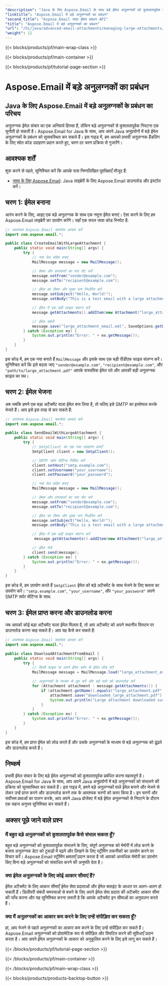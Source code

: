```yaml
---
"description": "Java के लिए Aspose.Email के साथ बड़े ईमेल अनुलग्नकों को कुशलतापूर्वक प्रबंधित करें। Java अनुप्रयोगों में सुव्यवस्थित अनुलग्नक प्रबंधन के लिए चरण-दर-चरण मार्गदर्शिका और स्रोत कोड।"
"linktitle": "Aspose.Email में बड़े अनुलग्नकों का प्रबंधन"
"second_title": "Aspose.Email जावा ईमेल प्रबंधन API"
"title": "Aspose.Email में बड़े अनुलग्नकों का प्रबंधन"
"url": "/hi/java/advanced-email-attachments/managing-large-attachments/"
"weight": 11
---
```


{{< blocks/products/pf/main-wrap-class >}}

{{< blocks/products/pf/main-container >}}

{{< blocks/products/pf/tutorial-page-section >}}

# Aspose.Email में बड़े अनुलग्नकों का प्रबंधन


## Java के लिए Aspose.Email में बड़े अनुलग्नकों के प्रबंधन का परिचय

अनुलग्नक ईमेल संचार का एक अनिवार्य हिस्सा हैं, लेकिन बड़े अनुलग्नकों से कुशलतापूर्वक निपटना एक चुनौती हो सकती है। Aspose.Email for Java के साथ, आप अपने Java अनुप्रयोगों में बड़े ईमेल अनुलग्नकों के प्रबंधन को सुव्यवस्थित कर सकते हैं। इस गाइड में, हम आपको प्रभावी अनुलग्नक हैंडलिंग के लिए स्रोत कोड उदाहरण प्रदान करते हुए, चरण दर चरण प्रक्रिया से गुजारेंगे।

## आवश्यक शर्तें

शुरू करने से पहले, सुनिश्चित करें कि आपके पास निम्नलिखित पूर्वापेक्षाएँ मौजूद हैं:

- [जावा के लिए Aspose.Email](https://releases.aspose.com/email/java/): Java लाइब्रेरी के लिए Aspose.Email डाउनलोड और इंस्टॉल करें।

## चरण 1: ईमेल बनाना

आरंभ करने के लिए, आइए एक बड़े अनुलग्नक के साथ एक नमूना ईमेल बनाएं। ऐसा करने के लिए हम Aspose.Email लाइब्रेरी का उपयोग करेंगे। यहाँ एक सरल जावा कोड स्निपेट है:

```java
// आवश्यक Aspose.Email क्लासेस आयात करें
import com.aspose.email.*;

public class CreateEmailWithLargeAttachment {
    public static void main(String[] args) {
        try {
            // नया मेल संदेश बनाएं
            MailMessage message = new MailMessage();

            // प्रेषक और प्राप्तकर्ता का पता सेट करें
            message.setFrom("sender@example.com");
            message.setTo("recipient@example.com");

            // ईमेल का विषय और मुख्य भाग निर्धारित करें
            message.setSubject("Hello, World!");
            message.setBody("This is a test email with a large attachment.");

            // ईमेल में एक बड़ी फ़ाइल संलग्न करें
            message.getAttachments().addItem(new Attachment("large_attachment.pdf", "path/to/large_attachment.pdf"));

            // ईमेल सहेजें
            message.save("large_attachment_email.eml", SaveOptions.getDefaultEml());
        } catch (Exception ex) {
            System.out.println("Error: " + ex.getMessage());
        }
    }
}
```

इस कोड में, हम एक नया बनाते हैं `MailMessage` और इसके साथ एक बड़ी पीडीएफ फाइल संलग्न करें। सुनिश्चित करें कि इसे बदला जाए `"sender@example.com"`, `"recipient@example.com"`, और `"path/to/large_attachment.pdf"` आपके वास्तविक ईमेल पते और आपकी बड़ी अनुलग्नक फ़ाइल का पथ।

## चरण 2: ईमेल भेजना

अब जबकि हमने एक बड़ा अटैचमेंट वाला ईमेल बना लिया है, तो चलिए इसे SMTP का इस्तेमाल करके भेजते हैं। आप इसे इस तरह से कर सकते हैं:

```java
// आवश्यक Aspose.Email क्लासेस आयात करें
import com.aspose.email.*;

public class SendEmailWithLargeAttachment {
    public static void main(String[] args) {
        try {
            // SmtpClient का एक नया उदाहरण बनाएँ
            SmtpClient client = new SmtpClient();

            // SMTP सर्वर सेटिंग्स निर्दिष्ट करें
            client.setHost("smtp.example.com");
            client.setUsername("your_username");
            client.setPassword("your_password");

            // नया मेल संदेश बनाएं
            MailMessage message = new MailMessage();

            // प्रेषक और प्राप्तकर्ता का पता सेट करें
            message.setFrom("sender@example.com");
            message.setTo("recipient@example.com");

            // ईमेल का विषय और मुख्य भाग निर्धारित करें
            message.setSubject("Hello, World!");
            message.setBody("This is a test email with a large attachment.");

            // ईमेल में एक बड़ी फ़ाइल संलग्न करें
             message.getAttachments().addItem(new Attachment("large_attachment.pdf", "path/to/large_attachment.pdf"));

            // ईमेल भेजें
            client.send(message);
        } catch (Exception ex) {
            System.out.println("Error: " + ex.getMessage());
        }
    }
}
```

इस कोड में, हम उपयोग करते हैं `SmtpClient` ईमेल को बड़े अटैचमेंट के साथ भेजने के लिए क्लास का उपयोग करें। `"smtp.example.com"`, `"your_username"`, और `"your_password"` अपने SMTP सर्वर सेटिंग्स के साथ.

## चरण 3: ईमेल प्राप्त करना और डाउनलोड करना

जब आपको कोई बड़ा अटैचमेंट वाला ईमेल मिलता है, तो आप अटैचमेंट को अपने स्थानीय सिस्टम पर डाउनलोड करना चाह सकते हैं। आप यह कैसे कर सकते हैं:

```java
// आवश्यक Aspose.Email क्लासेस आयात करें
import com.aspose.email.*;

public class DownloadAttachmentFromEmail {
    public static void main(String[] args) {
        try {
            // किसी फ़ाइल या अपने ईमेल सर्वर से ईमेल लोड करें
            MailMessage message = MailMessage.load("large_attachment_email.eml");

            // अनुलग्नकों के माध्यम से लूप करें और बड़े वाले को डाउनलोड करें
            for (Attachment attachment : message.getAttachments()) {
                if (attachment.getName().equals("large_attachment.pdf")) {
                    attachment.save("downloaded_large_attachment.pdf");
                    System.out.println("Large attachment downloaded successfully.");
                }
            }
        } catch (Exception ex) {
            System.out.println("Error: " + ex.getMessage());
        }
    }
}
```

इस कोड में, हम प्राप्त ईमेल को लोड करते हैं और उसके अनुलग्नकों के माध्यम से बड़े अनुलग्नक को ढूंढ़ते और डाउनलोड करते हैं।

## निष्कर्ष

प्रभावी ईमेल संचार के लिए बड़े ईमेल अनुलग्नकों को कुशलतापूर्वक प्रबंधित करना महत्वपूर्ण है। Aspose.Email for Java के साथ, आप अपने Java अनुप्रयोगों में बड़े अनुलग्नकों को संभालने की प्रक्रिया को सुव्यवस्थित कर सकते हैं। इस गाइड में, हमने बड़े अनुलग्नकों वाले ईमेल बनाने और भेजने से लेकर उन्हें प्राप्त करने और डाउनलोड करने तक के आवश्यक चरणों को कवर किया है। इन चरणों और सर्वोत्तम प्रथाओं का पालन करके, आप अपने Java प्रोजेक्ट में बड़े ईमेल अनुलग्नकों से निपटने के दौरान एक सहज अनुभव सुनिश्चित कर सकते हैं।

## अक्सर पूछे जाने वाले प्रश्न

### मैं बहुत बड़े अनुलग्नकों को कुशलतापूर्वक कैसे संभाल सकता हूँ?

बहुत बड़े अनुलग्नकों को कुशलतापूर्वक संभालने के लिए, संपूर्ण अनुलग्नक को मेमोरी में लोड करने के बजाय अनुलग्नक डेटा को टुकड़ों में पढ़ने और लिखने के लिए स्ट्रीमिंग तकनीकों का उपयोग करने पर विचार करें। Aspose.Email स्ट्रीमिंग क्षमताएँ प्रदान करता है जो आपको अत्यधिक मेमोरी का उपभोग किए बिना बड़े अनुलग्नकों को संसाधित करने की अनुमति देता है।

### क्या ईमेल अनुलग्नकों के लिए कोई आकार सीमाएं हैं?

ईमेल अटैचमेंट के लिए आकार सीमाएँ ईमेल सेवा प्रदाताओं और ईमेल क्लाइंट के आधार पर अलग-अलग हो सकती हैं। डिलीवरी संबंधी समस्याओं से बचने के लिए अपने ईमेल सेवा प्रदाता की अटैचमेंट आकार सीमा की जाँच करना और यह सुनिश्चित करना ज़रूरी है कि आपके अटैचमेंट इन सीमाओं का अनुपालन करते हैं।

### क्या मैं अनुलग्नकों का आकार कम करने के लिए उन्हें संपीड़ित कर सकता हूँ?

हां, आप भेजने से पहले अनुलग्नकों का आकार कम करने के लिए उन्हें संपीड़ित कर सकते हैं। Aspose.Email अनुलग्नकों को प्रोग्रामेटिक रूप से संपीड़ित और विघटित करने की सुविधाएँ प्रदान करता है। आप अपने ईमेल अनुलग्नकों के आकार को अनुकूलित करने के लिए इसे लागू कर सकते हैं।

{{< /blocks/products/pf/tutorial-page-section >}}

{{< /blocks/products/pf/main-container >}}

{{< /blocks/products/pf/main-wrap-class >}}

{{< blocks/products/products-backtop-button >}}